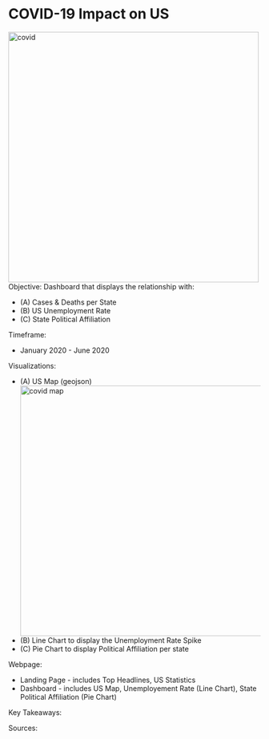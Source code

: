 # COVID-19 Impact on US

<img src="https://www.nhpr.org/sites/nhpr/files/styles/x_large/public/202005/outbreak-coronavirus-world-1024x506px.jpg"
     alt="covid"
     style="float: left" width='500'/>

Objective: Dashboard that displays the relationship with:  
-	(A) Cases & Deaths per State
-	(B) US Unemployment Rate
-	(C) State Political Affiliation

Timeframe: 
-	January 2020 - June 2020

Visualizations:
-	(A) US Map (geojson)
<img src="http://127.0.0.1:5000/static/dashboard.html"
     alt="covid map"
     style="float: left" width='500'/>
-	(B) Line Chart to display the Unemployment Rate Spike
-	(C) Pie Chart to display Political Affiliation per state

Webpage:
-	Landing Page - includes Top Headlines, US Statistics
-    Dashboard - includes US Map, Unemployement Rate (Line Chart), State Political Affiliation (Pie Chart)

Key Takeaways:


Sources:

